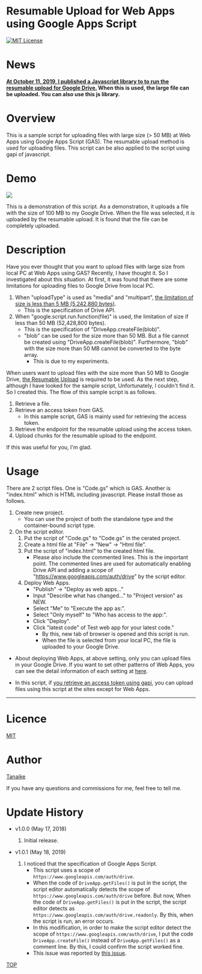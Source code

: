 Resumable Upload for Web Apps using Google Apps Script
=====

<a name="TOP"></a>
[![MIT License](http://img.shields.io/badge/license-MIT-blue.svg?style=flat)](LICENCE)

# News
**[At October 11, 2019, I published a Javascript library to to run the resumable upload for Google Drive.](https://github.com/tanaikech/ResumableUploadForGoogleDrive_js) When this is used, the large file can be uploaded. You can also use this js library.**

<a name="Overview"></a>
# Overview
This is a sample script for uploading files with large size (> 50 MB) at Web Apps using Google Apps Script (GAS). The resumable upload method is used for uploading files. This script can be also applied to the script using gapi of javascript.

# Demo
![](images/demo.gif)

This is a demonstration of this script. As a demonstration, it uploads a file with the size of 100 MB to my Google Drive. When the file was selected, it is uploaded by the resumable upload. It is found that the file can be completely uploaded.

<a name="Description"></a>
# Description
Have you ever thought that you want to upload files with large size from local PC at Web Apps using GAS? Recently, I have thought it. So I investigated about this situation. At first, it was found that there are some limitations for uploading files to Google Drive from local PC.

1. When "uploadType" is used as "media" and "multipart", [the limitation of size is less than 5 MB (5,242,880 bytes)](https://developers.google.com/drive/v3/web/manage-uploads).
    - This is the specification of Drive API.
1. When "google.script.run.function(file)" is used, the limitation of size if less than 50 MB (52,428,800 bytes).
    - This is the specification of "DriveApp.createFile(blob)".
    - "blob" can be used for the size more than 50 MB. But a file cannot be created using "DriveApp.createFile(blob)". Furthermore, "blob" with the size more than 50 MB cannot be converted to the byte array.
        - This is due to my experiments.

When users want to upload files with the size more than 50 MB to Google Drive, [the Resumable Upload](https://developers.google.com/drive/api/v3/manage-uploads#resumable) is required to be used. As the next step, although I have looked for the sample script, Unfortunately, I couldn't find it. So I created this. The flow of this sample script is as follows.

1. Retrieve a file.
1. Retrieve an access token from GAS.
    - In this sample script, GAS is mainly used for retrieving the access token.
1. Retrieve the endpoint for the resumable upload using the access token.
1. Upload chunks for the resumable upload to the endpoint.

If this was useful for you, I'm glad.

# Usage
There are 2 script files. One is "Code.gs" which is GAS. Another is "index.html" which is HTML including javascript. Please install those as follows.

1. Create new project.
    - You can use the project of both the standalone type and the container-bound script type.
1. On the script editor.
    1. Put the script of "Code.gs" to "Code.gs" in the cerated project.
    1. Create a html file at "File" -> "New" -> "Html file".
    1. Put the script of "index.html" to the created html file.
        - Please also include the commented lines. This is the important point. The commented lines are used for automatically enabling Drive API and adding a scope of "https://www.googleapis.com/auth/drive" by the script editor.
    1. Deploy Web Apps.
        - "Publish" -> "Deploy as web apps..."
        - Input "Describe what has changed..." to "Project version" as NEW.
        - Select "Me" to "Execute the app as:".
        - Select "Only myself" to "Who has access to the app:".
        - Click "Deploy".
        - Click "latest code" of Test web app for your latest code."
            - By this, new tab of browser is opened and this script is run.
            - When the file is selected from your local PC, the file is uploaded to your Google Drive.

>
- About deploying Web Apps, at above setting, only you can upload files in your Google Drive. If you want to set other patterns of Web Apps, you can see the detail information of each setting at [here](https://github.com/tanaikech/taking-advantage-of-Web-Apps-with-google-apps-script).
>
- In this script, if [you retrieve an access token using gapi](https://developers.google.com/api-client-library/javascript/features/authentication), you can upload files using this script at the sites except for Web Apps.


-----

<a name="Licence"></a>
# Licence
[MIT](LICENCE)

<a name="Author"></a>
# Author
[Tanaike](https://tanaikech.github.io/about/)

If you have any questions and commissions for me, feel free to tell me.

<a name="Update_History"></a>
# Update History
* v1.0.0 (May 17, 2018)

    1. Initial release.

* v1.0.1 (May 18, 2019)

    1. I noticed that the specification of Google Apps Script.
        - This script uses a scope of ``https://www.googleapis.com/auth/drive``.
        - When the code of ``DriveApp.getFiles()`` is put in the script, the script editor automatically detects the scope of ``https://www.googleapis.com/auth/drive`` before. But now, When the code of ``DriveApp.getFiles()`` is put in the script, the script editor detects as ``https://www.googleapis.com/auth/drive.readonly``. By this, when the script is run, an error occurs.
        - In this modification, in order to make the script editor detect the scope of ``https://www.googleapis.com/auth/drive``, I put the code ``DriveApp.createFile()`` instead of ``DriveApp.getFiles()`` as a comment line. By this, I could confirm the script worked fine.
        - This issue was reported by [this issue](https://github.com/tanaikech/Resumable_Upload_For_WebApps/issues/3).


[TOP](#TOP)
